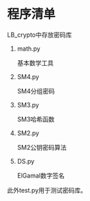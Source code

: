 # 程序清单

LB_crypto中存放密码库

1. math.py

   基本数学工具

2. SM4.py

   SM4分组密码

3. SM3.py

   SM3哈希函数

4. SM2.py

   SM2公钥密码算法

5. DS.py

   ElGamal数字签名

此外test.py用于测试密码库。